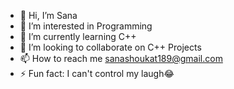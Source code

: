 - 👋 Hi, I’m Sana
- 👀 I’m interested in Programming
- 🌱 I’m currently learning C++
- 💞️ I’m looking to collaborate on C++ Projects
- 📫 How to reach me sanashoukat189@gmail.com
- ⚡ Fun fact: I can't control my laugh😂
